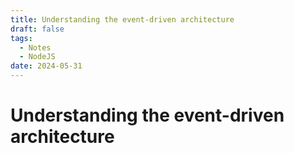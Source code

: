 ```yaml
---
title: Understanding the event-driven architecture
draft: false
tags:
  - Notes
  - NodeJS
date: 2024-05-31
---
```

# Understanding the event-driven architecture